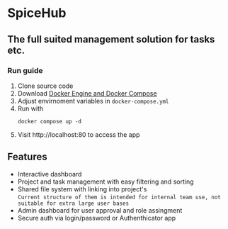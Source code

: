 # SpiceHub
## The full suited management solution for tasks etc.

### Run guide
1. Clone source code
2. Download [Docker Engine and Docker Compose](https://www.docker.com)
3. Adjust envirnoment variables in `docker-compose.yml`
4. Run with
    ```
    docker compose up -d
    ```
5. Visit http://localhost:80 to access the app

## Features
- Interactive dashboard
- Project and task management with easy filtering and sorting
- Shared file system with linking into project's\
    `Current structure of them is intended for internal team use, not suitable for extra large user bases`
- Admin dashboard for user approval and role assingment
- Secure auth via login/password or Authenthicator app
